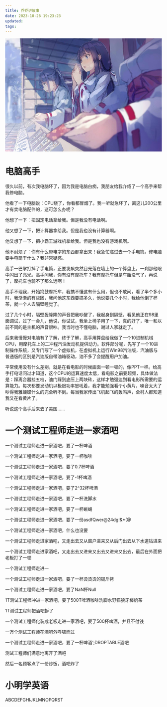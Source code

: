 ```yaml
---
title: 乔乔讲故事
date: 2023-10-26 19:23:23
updated: 
tags:
---
```


![cover](images/hello-world.md/hello.jpg)
# 电脑高手

很久以前，有次我电脑坏了，因为我是电脑白痴，我朋友给我介绍了一个高手来帮我修电脑。
<!-- more -->
他看了一下电脑说：CPU烧了，你看都冒烟了。我一听就急坏了，离这儿200公里才有卖电脑配件的，这可怎么办呢？

他想了一下：把固定电话拿给我。但是我没有电话啊。

他又想了一下，把计算器拿给我。但是我也没有计算器啊。

他又想了一下，把小霸王游戏机拿给我。但是我也没有游戏机啊。

他不耐烦了：你有什么带电字的东西都拿出来！我急忙递过去一个手电筒。修电脑要手电筒干什么？我非常疑惑。

高手一巴掌打掉了手电筒，正要发飙突然目光落在墙上的一个算盘上，一刹那他眼中闪出了亮光。高手问我，你有没有摩托车？我有摩托车但是车胎没气了，再说了，摩托车也骑不了那么远啊！

高手不理我，开始捣鼓摩托车，我搞不懂这有什么用，但也不敢问，看了半个多小时，我渐渐的有些困，我问他这东西要搞多久，他说要几个小时，我给他倒了杯茶，就一个人去隔壁睡觉了。

过了几个小时，隔壁轰隆隆的声音把我吵醒了，我起身到隔壁，看见他正在98里面调试，过了一会儿，他说，你试试，我坐上椅子用了一下，真的好了，唯一和以前不同的是主机的声音很吵。我当时也不懂电脑，谢过人家就走了。

后来我慢慢对电脑有了了解，终于了解，高手用算盘给我做了一个10进制机械CPU，用摩托车上的二冲程汽油发动机提供动力。软件部分呢，先写了一个10进制操作系统，又专门写了一个虚拟机，在虚拟机上运行Win98汽油版，汽油版与普通版的区别是汽油版自带油箱驱动，油不多了会提醒用户加油。

平常使用没有什么差别，就是在看电影的时候画面一顿一顿的，像PPT一样。给高手打电话问过才知道，这个CPU的运算速度太低，看电影之前要超频，具体做法是：踩离合器挂五档，油门踩到底压上两块砖，这样才勉强达到看电影所需要的运算能力。每次都要发动机以极限功率怒吼着，我才能勉强看个小黄片，噪音太大了吵得我雅蠛蝶什么的完全听不到。每当我家传出飞机起飞的轰鸣声，全村人都知道我又在看黄片了。

听说这个高手后来去了美国……

# 一个测试工程师走进一家酒吧

一个测试工程师走进一家酒吧，要了一杯啤酒

一个测试工程师走进一家酒吧，要了一杯咖啡

一个测试工程师走进一家酒吧，要了0.7杯啤酒

一个测试工程师走进一家酒吧，要了-1杯啤酒

一个测试工程师走进一家酒吧，要了2^32杯啤酒

一个测试工程师走进一家酒吧，要了一杯洗脚水

一个测试工程师走进一家酒吧，要了一杯蜥蜴

一个测试工程师走进一家酒吧，要了一份asdfQwer@24dg!&*(@

一个测试工程师走进一家酒吧，什么也没要

一个测试工程师走进家酒吧，又走出去又从窗户进来又从后门出去从下水道钻进来

一个测试工程师走进家酒吧，又走出去又进来又出去又进来又出去，最后在外面把老板打了一顿

一个测试工程师走进一

一个测试工程师走进一家酒吧，要了一杯烫烫烫的锟斤拷

一个测试工程师走进一家酒吧，要了NaN杯Null

1T测试工程师冲进一家酒吧，要了500T啤酒咖啡洗脚水野猫狼牙棒奶茶

1T测试工程师把酒吧拆了

一个测试工程师化装成老板走进一家酒吧，要了500杯啤酒，并且不付钱

一万个测试工程师在酒吧外呼啸而过

一个测试工程师走进一家酒吧，要了一杯啤酒‘;DROPTABLE酒吧

测试工程师们满意地离开了酒吧

然后一名顾客点了一份炒饭，酒吧炸了

# 小明学英语
ABCDEFGHIJKLMNOPQRST